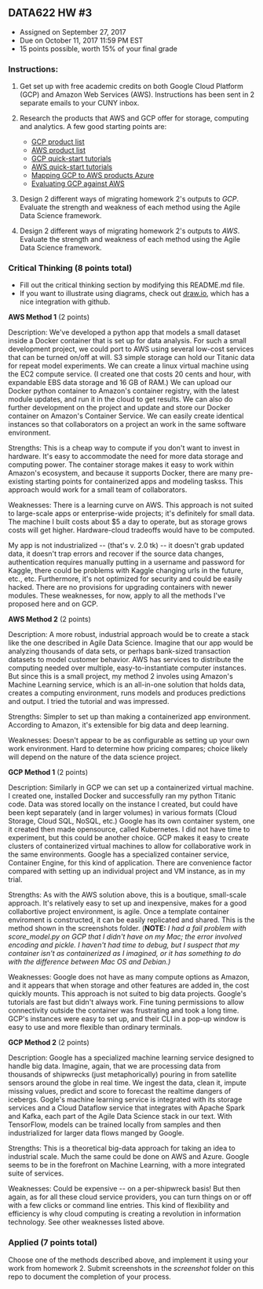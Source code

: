 ## DATA622 HW #3
- Assigned on September 27, 2017
- Due on October 11, 2017 11:59 PM EST
- 15 points possible, worth 15% of your final grade

### Instructions:
1. Get set up with free academic credits on both Google Cloud Platform (GCP) and Amazon Web Services (AWS).  Instructions has been sent in 2 separate emails to your CUNY inbox.

2. Research the products that AWS and GCP offer for storage, computing and analytics.  A few good starting points are:
    - [GCP product list](https://cloud.google.com/products/)
    - [AWS product list](https://aws.amazon.com/products)
    - [GCP quick-start tutorials](https://codelabs.developers.google.com/)
    - [AWS quick-start tutorials](https://aws.amazon.com/getting-started/tutorials/)
    - [Mapping GCP to AWS products Azure](https://stackify.com/microsoft-azure-vs-amazon-web-services-vs-google-compute-comparison/)
    - [Evaluating GCP against AWS](http://blog.armory.io/choosing-between-aws-gcp-and-azure/)


3. Design 2 different ways of migrating homework 2's outputs to *GCP*.  Evaluate the strength and weakness of each method using the Agile Data Science framework.

4. Design 2 different ways of migrating homework 2's outputs to *AWS*.  Evaluate the strength and weakness of each method using the Agile Data Science framework.

### Critical Thinking (8 points total)

- Fill out the critical thinking section by modifying this README.md file.
- If you want to illustrate using diagrams, check out [draw.io](https://www.draw.io/), which has a nice integration with github.

**AWS Method 1** (2 points)

Description: We've developed a python app that models a small dataset inside a Docker container that is set up for data analysis. For such a small development project, we could port to AWS using several low-cost services that can be turned on/off at will. S3 simple storage can hold our Titanic data for repeat model experiments. We can create a linux virtual machine using the EC2 compute service. (I created one that costs 20 cents and hour, with expandable EBS data storage and 16 GB of RAM.) We can upload our Docker python container to Amazon's container registry, with the latest module updates, and run it in the cloud to get results. We can also do further development on the project and update and store our Docker container on Amazon's Container Service. We can easily create identical instances so that collaborators on a project an work in the same software environment.

Strengths: This is a cheap way to compute if you don't want to invest in hardware. It's easy to accommodate the need for more data storage and computing power. The container storage makes it easy to work within Amazon's ecosystem, and because it supports Docker, there are many pre-existing starting points for containerized apps and modeling taskss. This approach would work for a small team of collaborators.

Weaknesses: There is a learning curve on AWS. This approach is not suited to large-scale apps or enterprise-wide projects; it's definitely for small data. The machine I built costs about $5 a day to operate, but as storage grows costs will get higher. Hardware-cloud tradeoffs would have to be computed.

My app is not industrialized -- (that's v. 2.0 tk) -- it doesn't grab updated data, it doesn't trap errors and recover if the source data changes, authentication requires manually putting in a username and password for Kaggle, there could be problems with Kaggle changing urls in the future, etc., etc. Furthermore, it's not optimized for security and could be easily hacked. There are no provisions for upgrading containers with newer modules. These weaknesses, for now, apply to all the methods I've proposed here and on GCP.

**AWS Method 2** (2 points)

Description: A more robust, industrial approach would be to create a stack like the one described in Agile Data Science. Imagine that our app would be analyzing thousands of data sets, or perhaps bank-sized transaction datasets to model customer behavior. AWS has services to distribute the computing needed over multiple, easy-to-instantiate computer instances. But since this is a small project,  my method 2 involes using Amazon's Machine Learning service, which is an all-in-one solution that holds data, creates a computing environment, runs models and produces predictions and output. I tried the tutorial and was impressed.

Strengths: Simpler to set up than making a containerized app environment. According to Amazon, it's extensible for big data and deep learning.

Weaknesses: Doesn't appear to be as configurable as setting up your own work environment. Hard to determine how pricing compares; choice likely will depend on the nature of the data science project.

**GCP Method 1** (2 points)

Description: Similarly in GCP we can set up a containerized virtual machine. I created one, installed Docker and successfully ran my python Titanic code. Data was stored locally on the instance I created, but could have been kept separately (and in larger volumes) in various formats (Cloud Storage, Cloud SQL, NoSQL, etc.) Google has its own container system, one it created then made opensource, called Kubernetes. I did not have time to experiment, but this could be another choice. GCP makes it easy to create clusters of containerized virtual machines to allow for collaborative work in the same environments. Google has a specialized container service, Container Engine, for this kind of application. There are convenience factor compared with setting up an individual project and VM instance, as in my trial.

Strengths: As with the AWS solution above, this is a boutique, small-scale approach. It's relatively easy to set up and inexpensive, makes for a good collabortive project environment, is agile. Once a template container enviroment is constructed, it can be easily replicated and shared. This is the method shown in the screenshots folder. (**NOTE:** *I had a fail problem with score_model.py on GCP that I didn't have on my Mac; the error involved encoding and pickle. I haven't had time to debug, but I suspect that my container isn't as containerized as I imagined, or it has something to do with the difference between Mac OS and Debian.)*

Weaknesses: Google does not have as many compute options as Amazon, and it appears that when storage and other features are added in, the cost quickly mounts. This approach is not suited to big data projects. Google's tutorials are fast but didn't always work. Fine tuning permissions to allow connectivity outside the container was frustrating and took a long time. GCP's instances were easy to set up, and their CLI in a pop-up window is easy to use and more flexible than ordinary terminals.

**GCP Method 2** (2 points)

Description: Google has a specialized machine learning service designed to handle big data. Imagine, again, that we are processing data from thousands of shipwrecks (just metaphorically) pouring in from satellite sensors around the globe in real time. We ingest the data, clean it, impute missing values, predict and score to forecast the realtime dangers of icebergs. Gogle's machine learning service is integrated with its storage services and a Cloud Dataflow service that integrates with Apache Spark and Kafka, each part of the Agile Data Science stack in our text. With TensorFlow, models can be trained locally from samples and then industrialized for larger data flows manged by Google.

Strengths: This is a theoretical big-data approach for taking an idea to industrial scale. Much the same could be done on AWS and Azure. Google seems to be in the forefront on Machine Learning, with a more integrated suite of services.

Weaknesses: Could be expensive -- on a per-shipwreck basis! But then again, as for all these cloud service providers, you can turn things on or off with a few clicks or command line entries. This kind of flexibility and efficiency is why cloud computing is creating a revolution in information technology. See other weaknesses listed above.




### Applied (7 points total)

Choose one of the methods described above, and implement it using your work from homework 2.  Submit screenshots in the *screenshot* folder on this repo to document the completion of your process.
